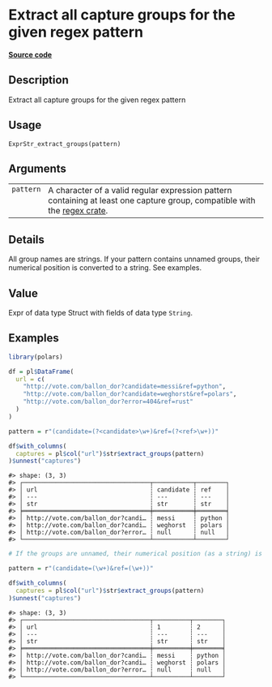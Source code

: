 

# Extract all capture groups for the given regex pattern

[**Source code**](https://github.com/pola-rs/r-polars/tree/8dac37e8bf89bcd080a13d0ed20dd1dc2bee615f/R/expr__string.R#L1003)

## Description

Extract all capture groups for the given regex pattern

## Usage

<pre><code class='language-R'>ExprStr_extract_groups(pattern)
</code></pre>

## Arguments

<table>
<tr>
<td style="white-space: nowrap; font-family: monospace; vertical-align: top">
<code id="pattern">pattern</code>
</td>
<td>
A character of a valid regular expression pattern containing at least
one capture group, compatible with the
<a href="https://docs.rs/regex/latest/regex/">regex crate</a>.
</td>
</tr>
</table>

## Details

All group names are strings. If your pattern contains unnamed groups,
their numerical position is converted to a string. See examples.

## Value

Expr of data type Struct with fields of data type <code>String</code>.

## Examples

``` r
library(polars)

df = pl$DataFrame(
  url = c(
    "http://vote.com/ballon_dor?candidate=messi&ref=python",
    "http://vote.com/ballon_dor?candidate=weghorst&ref=polars",
    "http://vote.com/ballon_dor?error=404&ref=rust"
  )
)

pattern = r"(candidate=(?<candidate>\w+)&ref=(?<ref>\w+))"

df$with_columns(
  captures = pl$col("url")$str$extract_groups(pattern)
)$unnest("captures")
```

    #> shape: (3, 3)
    #> ┌───────────────────────────────────┬───────────┬────────┐
    #> │ url                               ┆ candidate ┆ ref    │
    #> │ ---                               ┆ ---       ┆ ---    │
    #> │ str                               ┆ str       ┆ str    │
    #> ╞═══════════════════════════════════╪═══════════╪════════╡
    #> │ http://vote.com/ballon_dor?candi… ┆ messi     ┆ python │
    #> │ http://vote.com/ballon_dor?candi… ┆ weghorst  ┆ polars │
    #> │ http://vote.com/ballon_dor?error… ┆ null      ┆ null   │
    #> └───────────────────────────────────┴───────────┴────────┘

``` r
# If the groups are unnamed, their numerical position (as a string) is used:

pattern = r"(candidate=(\w+)&ref=(\w+))"

df$with_columns(
  captures = pl$col("url")$str$extract_groups(pattern)
)$unnest("captures")
```

    #> shape: (3, 3)
    #> ┌───────────────────────────────────┬──────────┬────────┐
    #> │ url                               ┆ 1        ┆ 2      │
    #> │ ---                               ┆ ---      ┆ ---    │
    #> │ str                               ┆ str      ┆ str    │
    #> ╞═══════════════════════════════════╪══════════╪════════╡
    #> │ http://vote.com/ballon_dor?candi… ┆ messi    ┆ python │
    #> │ http://vote.com/ballon_dor?candi… ┆ weghorst ┆ polars │
    #> │ http://vote.com/ballon_dor?error… ┆ null     ┆ null   │
    #> └───────────────────────────────────┴──────────┴────────┘
